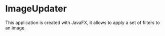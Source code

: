 # ImageUpdater
This application is created with JavaFX, it allows to apply a set of filters to an image.
